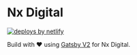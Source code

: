 # Nx Digital
[![deploys by netlify](https://img.shields.io/badge/deploys%20by-netlify-00c7b7.svg)](https://www.netlify.com)

Build with ❤️ using [Gatsby V2](https://www.gatsbyjs.org/) for Nx Digital.
